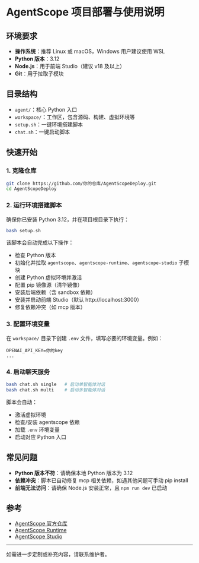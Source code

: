 # AgentScope 项目部署与使用说明

## 环境要求

- **操作系统**：推荐 Linux 或 macOS，Windows 用户建议使用 WSL
- **Python 版本**：3.12
- **Node.js**：用于前端 Studio（建议 v18 及以上）
- **Git**：用于拉取子模块

## 目录结构

- `agent/`：核心 Python 入口
- `workspace/`：工作区，包含源码、构建、虚拟环境等
- `setup.sh`：一键环境搭建脚本
- `chat.sh`：一键启动脚本

## 快速开始

### 1. 克隆仓库

```bash
git clone https://github.com/你的仓库/AgentScopeDeploy.git
cd AgentScopeDeploy
```

### 2. 运行环境搭建脚本

确保你已安装 Python 3.12，并在项目根目录下执行：

```bash
bash setup.sh
```

该脚本会自动完成以下操作：

- 检查 Python 版本
- 初始化并拉取 `agentscope`、`agentscope-runtime`、`agentscope-studio` 子模块
- 创建 Python 虚拟环境并激活
- 配置 pip 镜像源（清华镜像）
- 安装后端依赖（含 sandbox 依赖）
- 安装并启动前端 Studio（默认 http://localhost:3000）
- 修复依赖冲突（如 mcp 版本）

### 3. 配置环境变量

在 `workspace/` 目录下创建 `.env` 文件，填写必要的环境变量。例如：

```
OPENAI_API_KEY=你的key
...
```

### 4. 启动聊天服务

```bash
bash chat.sh single   # 启动单智能体对话
bash chat.sh multi    # 启动多智能体对话
```

脚本会自动：

- 激活虚拟环境
- 检查/安装 agentscope 依赖
- 加载 `.env` 环境变量
- 启动对应 Python 入口

## 常见问题

- **Python 版本不符**：请确保本地 Python 版本为 3.12
- **依赖冲突**：脚本已自动修复 mcp 相关依赖，如遇其他问题可手动 pip install
- **前端无法访问**：请确保 Node.js 安装正常，且 `npm run dev` 已启动

## 参考

- [AgentScope 官方仓库](https://github.com/agentscope-ai/agentscope)
- [AgentScope Runtime](https://github.com/agentscope-ai/agentscope-runtime)
- [AgentScope Studio](https://github.com/agentscope-ai/agentscope-studio)

---

如需进一步定制或补充内容，请联系维护者。
